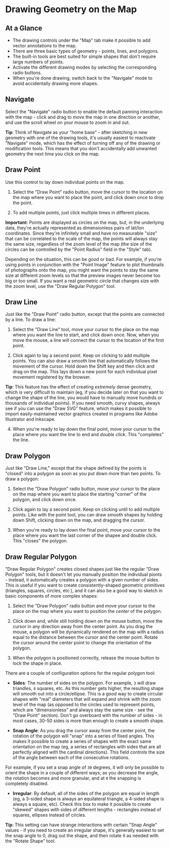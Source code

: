 # Drawing Geometry on the Map

## At a Glance

  - The drawing controls under the "Map" tab make it possible to add vector annotations to the map.
  - There are three basic types of geometry - points, lines, and polygons.
  - The built-in tools are best suited for simple shapes that don't require large numbers of points.
  - Activate the different drawing modes by selecting the corresponding radio buttons.
  - When you're done drawing, switch back to the "Navigate" mode to avoid accidentally drawing more shapes.

## Navigate

Select the "Navigate" radio button to enable the default panning interaction with the map - click and drag to move the map in one direction or another, and use the scroll wheel on your mouse to zoom in and out.

**Tip**: Think of Navigate as your "home base" - after sketching in new geometry with one of the drawing tools, it's usually easiest to reactivate "Navigate" mode, which has the effect of turning off any of the drawing or modification tools. This means that you don't accidentally add unwanted geometry the next time you click on the map.

## Draw Point

Use this control to lay down individual points on the map.

  1. Select the "Draw Point" radio button, move the cursor to the location on the map where you want to place the point, and click down once to drop the point.

  2. To add multiple points, just click multiple times in different places.

**Important**: Points are displayed as circles on the map, but, in the underlying data, they're actually represented as dimensionless pairs of lat/lon coordinates. Since they're infinitely small and have no measurable "size" that can be correlated to the scale of the map, the points will always stay the same size, regardless of the zoom level of the map (the size of the circles can be controlled by the "Point Radius" field in the "Style" tab).

Depending on the situation, this can be good or bad. For example, if you're using points in conjunction with the "Point Image" feature to plot thumbnails of photographs onto the map, you might want the points to stay the same size at different zoom levels so that the preview images never become too big or too small. If you want a real geometric circle that changes size with the zoom level, use the "Draw Regular Polygon" tool.

## Draw Line

Just like the "Draw Point" radio button, except that the points are connected by a line. To draw a line:

  1. Select the "Draw Line" tool, move your cursor to the place on the map where you want the line to start, and click down once. Now, when you move the mouse, a line will connect the cursor to the location of the first point.

  2. Click again to lay a second point. Keep on clicking to add multiple points. You can also draw a smooth line that automatically follows the movement of the cursor. Hold down the Shift key and then click and drag on the map. This lays down a new point for each individual pixel movement registered by the browser.

  **Tip**: This feature has the effect of creating _extremely_ dense geometry, which is very difficult to maintain (eg, if you decide later on that you want to change the shape of the line, you would have to manually move hundrds or thousands of individual points). If you need smooth, curvy shapes, always see if you can use the "Draw SVG" feature, which makes it possible to import easily-maintained vector graphics created in programs like Adobe Illustrator and Inkscape.

  4. When you're ready to lay down the final point, move your cursor to the place where you want the line to end and _double click_. This "completes" the line.

## Draw Polygon

Just like "Draw Line," except that the shape defined by the points is "closed" into a polygon as soon as you put down more than two points. To draw a polygon:

  1. Select the "Draw Polygon" radio button, move your cursor to the place on the map where you want to place the starting "corner" of the polygon, and click down once.

  2. Click again to lay a second point. Keep on clicking until to add multiple points. Like with the point tool, you can draw smooth shapes by holding down Shift, clicking down on the map, and dragging the cursor.

  4. When you're ready to lay down the final point, move your cursor to the place where you want the last corner of the shapee and double click. This "closes" the polygon.

## Draw Regular Polygon

"Draw Regular Polygon" creates closed shapes just like the regular "Draw Polygon" tools, but it doesn't let you manually position the individual pionts - instead, it automatically creates a polygon with a given number of sides. This is useful if you want to create consistently-shaped geometric primitives (triangles, squares, circles, etc.), and it can also be a good way to sketch in basic components of more complex shapes:

  1. Select the "Draw Polygon" radio button and move your cursor to the place on the map where you want to position the _center_ of the polygon.

  2. Click down and, while still holding down on the mouse button, move the cursor in any direction away from the center point. As you drag the mouse, a polygon will be dynamically rendered on the map with a radius equal to the distance between the cursor and the center point. Rotate the cursor around the center point to change the orientation of the polygon.

  3. When the polygon is positioned correctly, release the mouse button to lock the shape in place.

There are a couple of configuration options for the regular polygon tool:

  - **Sides**: The number of sides on the polygon. For example, `3` will draw triandles, `4` squares, etc. As this number gets higher, the resulting shape will smooth out into a circle/ellipse. This is a good way to create circular shapes with "real" diameters that will expand and shrink with the zoom level of the map (as opposed to the circles used to represent points, which are "dimensionless" and always stay the same size - see the "Draw Point" section). Don't go overboard with the number of sides - in most cases, 30-50 sides is more than enough to create a smooth shape.

  - **Snap Angle**: As you drag the cursor away from the center point, the rotation of the polygon will "snap" into a series of fixed angles. This makes it possible to create a series of shapes with the exact same orientation on the map (eg, a series of rectangles with sides that are all perfectly aligned with the cardinal directions). This field controls the size of the angle between each of the consecutive rotations.

  For example, if you set a snap angle of `30` degrees, it will only be possible to orient the shape in a couple of different ways; as you decrease the angle, the rotation becomes and more granular, and at `0` the snapping is completely disabled.

  - **Irregular**: By default, all of the sides of the polygon are equal in length (eg, a 3-sided shape is always an equilateral triangle, a 4-sided shape is always a square, etc). Check this box to make it possible to create "skewed" shapes with sides of different lengths - rectangles instead of squares, ellipses instead of circles.

  **Tip**: This setting can have strange interactions with certain "Snap Angle" values - if you need to create an irregular shape, it's generally easiest to set the snap angle to 0, drag out the shape, and then rotate it as needed with the "Rotate Shape" tool.
